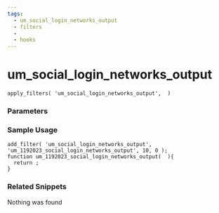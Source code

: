 ```yaml
---
tags: 
  - um_social_login_networks_output
  - filters
  - 
  - hooks
---
```

# um\_social\_login\_networks\_output

``` php:no-line-numbers
apply_filters( 'um_social_login_networks_output',  )
```
<div class='hook-sep'></div>

### Parameters

<div class='hook-sep'></div>



### Sample Usage

``` php:no-line-numbers
add_filter( 'um_social_login_networks_output', 'um_1192023_social_login_networks_output', 10, 0 );
function um_1192023_social_login_networks_output(  ){
  return ;
}
```
<div class='hook-sep'></div>



### Related Snippets

Nothing was found

